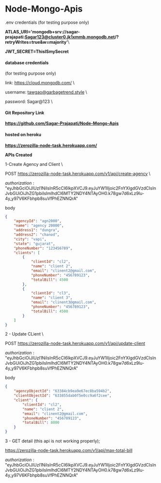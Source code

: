 <!-- @format -->

# Node-Mongo-Apis

.env credentials (for testing purpose only)

**ATLAS_URI='mongodb+srv://sagar-prajapati:Sagar123@cluster0.jk1xmmb.mongodb.net/?retryWrites=true&w=majority'**\\

**JWT_SECRET=ThisISmySecret**

#### database credentials

(for testing purpose only)

link: https://cloud.mongodb.com/ \\

username: tawgao@garbagetrend.style \\

password: Sagar@123 \\

#### Git Repository Link

**https://github.com/Sagar-Prajapati/Node-Mongo-Apis**

#### hosted on heroku

**https://zerozilla-node-task.herokuapp.com/**

**APIs Created**

1-Create Agency and Client \\

POST
https://zerozilla-node-task.herokuapp.com/v1/api/create-agency \

_authorization_ : "eyJhbGciOiJIUzI1NiIsInR5cCI6IkpXVCJ9.eyJuYW1lIjoic2FnYXIgdGVzdCIsInJvbGUiOiJhZG1pbiIsImlhdCI6MTY2NDY4NTAyOH0.k78gw7d6xLz9lu-4y_y97V6KFbhpb8suVfPhEZNNQrA"

body

```json
{
	"agencyId": "agn2000",
	"name": "agency 20000",
	"address1": "dungra",
	"address2": "chanod",
	"city": "vapi",
	"state": "gujarat",
	"phoneNumber": "123456789",
	"clients": [
		{
			"clientId": "cl2",
			"name": "client 2",
			"email": "clinent2@gmail.com",
			"phoneNumber": "456789123",
			"totalBill": 4500
		},
		{
			"clientId": "cl3",
			"name": "client 3",
			"email": "clinent3@gmail.com",
			"phoneNumber": "456789123",
			"totalBill": 4500
		}
	]
}
```

2 - Update CLient \

POST
https://zerozilla-node-task.herokuapp.com/v1/api/update-client

_authorization_ : "eyJhbGciOiJIUzI1NiIsInR5cCI6IkpXVCJ9.eyJuYW1lIjoic2FnYXIgdGVzdCIsInJvbGUiOiJhZG1pbiIsImlhdCI6MTY2NDY4NTAyOH0.k78gw7d6xLz9lu-4y_y97V6KFbhpb8suVfPhEZNNQrA"

body

```json
{
	"agencyObjectId": "63384cb9ea9e67ec8ba594b2",
	"clientObjectId": "633855dab0f5e0cc9a6f2cee",
	"client": {
		"clientId": "cl2",
		"name": "client 2",
		"email": "clinent2@gmail.com",
		"phoneNumber": "456789123",
		"totalBill": 8000
	}
}
```

3 - GET detail (this api is not working properly);

https://zerozilla-node-task.herokuapp.com/v1/api/max-total-bill

_authorization_ : "eyJhbGciOiJIUzI1NiIsInR5cCI6IkpXVCJ9.eyJuYW1lIjoic2FnYXIgdGVzdCIsInJvbGUiOiJhZG1pbiIsImlhdCI6MTY2NDY4NTAyOH0.k78gw7d6xLz9lu-4y_y97V6KFbhpb8suVfPhEZNNQrA"
